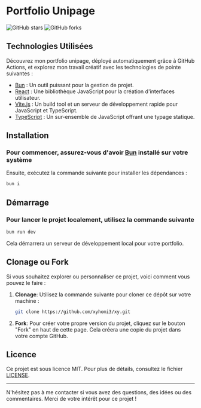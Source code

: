 # Portfolio Unipage

![GitHub stars](https://img.shields.io/github/stars/xyhomi3/xy?style=flat-square)
![GitHub forks](https://img.shields.io/github/forks/xyhomi3/xy?style=flat-square)

## Technologies Utilisées

Découvrez mon portfolio unipage, déployé automatiquement grâce à GitHub Actions, et explorez mon travail créatif avec les technologies de pointe suivantes :

- [Bun](https://bun.sh) : Un outil puissant pour la gestion de projet.
- [React](https://reactjs.org) : Une bibliothèque JavaScript pour la création d'interfaces utilisateur.
- [Vite.js](https://vitejs.dev) : Un build tool et un serveur de développement rapide pour JavaScript et TypeScript.
- [TypeScript](https://www.typescriptlang.org) : Un sur-ensemble de JavaScript offrant une typage statique.

## Installation

### Pour commencer, assurez-vous d'avoir [Bun](https://bun.sh) installé sur votre système

Ensuite, exécutez la commande suivante pour installer les dépendances :

```bash
bun i
```

## Démarrage

### Pour lancer le projet localement, utilisez la commande suivante

```bash
bun run dev
```

Cela démarrera un serveur de développement local pour votre portfolio.

## Clonage ou Fork

Si vous souhaitez explorer ou personnaliser ce projet, voici comment vous pouvez le faire :

1. **Clonage**: Utilisez la commande suivante pour cloner ce dépôt sur votre machine :

   ```bash
   git clone https://github.com/xyhomi3/xy.git
   ```

2. **Fork**: Pour créer votre propre version du projet, cliquez sur le bouton "Fork" en haut de cette page. Cela créera une copie du projet dans votre compte GitHub.

## Licence

Ce projet est sous licence MIT. Pour plus de détails, consultez le fichier [LICENSE](LICENSE).

---

N'hésitez pas à me contacter si vous avez des questions, des idées ou des commentaires. Merci de votre intérêt pour ce projet !
